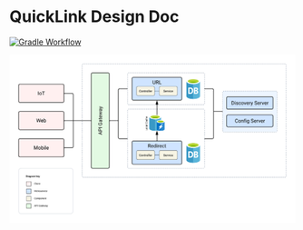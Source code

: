 # QuickLink Design Doc

[![Gradle Workflow](https://github.com/mxmlkzdh/QuickLink/actions/workflows/gradle.yml/badge.svg)](https://github.com/mxmlkzdh/QuickLink/actions)

![System Architecture Diagram](.github/img/QuickLink-System-Architecture-Diagram.png)
